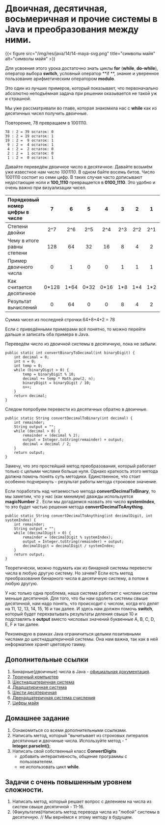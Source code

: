# Двоичная, десятичная, восьмеричная и прочие системы в Java и преобразования между ними.

{{< figure src="/img/res/java/14/14-maya-svg.png" title="символы майя" alt="символы майя" >}}

Для усвоения этого урока достаточно знать циклы **for** (**while**, **do-while**), оператор выбора **switch**, условный оператор **if
**, знание и уверенное пользование арифметическим оператором **modulo**.

Это один из лучших примеров, который показывает, что первоначально абсолютно неподъёмная задача при решении оказывается не такой уж и страшной.

Мы уже рассматривали во главе, которая знакомила нас с **while** как из десятичных чисел получить двоичные.

Повторение, 78 превращаем в 1001110. 

```code
78 : 2 = 39 остаток: 0
39 : 2 = 19 остаток: 1
19 : 2 =  9 остаток: 1
 9 : 2 =  4 остаток: 1
 4 : 2 =  2 остаток: 0
 2 : 2 =  1 остаток: 0
 1 : 2 =  0 остаток: 1
```

Давайте переведём двоичное число в десятичное. Давайте возьмём уже известное нам число _1001110_. В одном байте восемь битов. Число 1001110
 состоит из семи цифр. В таких случая часто дописывают недостающие ноли и **100_1110** превращается в **0100_1110**. Это удобно и очень важно при визуализации чисел.

|Порядковый номер цифры в числе|7|6|5|4|3|2|1|0|
|:----|:----:|:----:|:----:|:----:|:----:|:----:|:----:|:----:|
|Степени двойки|2^7|2^6|2^5|2^4|2^3|2^2|2^1|2^0|
|Чему в итоге равны степени|128| 64| 32| 16| 8| 4| 2| 1|
|Пример двоичного числа|0|1|0|0|1|1|1|0|
|Как считается десятичное|0*128|1*64|0*32|0*16|1*8|1*4|1*2|0*1|
|Результат вычислений |0|64|0|0|8|4|2|0|

Сумма чисел из последней строчки 64+8+4+2 = 78

Если с приведёнными примерами всё понятно, то можно перейти дальше и записать оба примера в Java. 

Переведём число из двоичной системы в десятичную, пока не забыли.

```code
public static int convertBinaryToDecimal(int binaryDigit) {
    int decimal = 0;
    int n = 0;
    int temp = 0;
    while (binaryDigit > 0) {
        temp = binaryDigit % 10;
        decimal += temp * Math.pow(2, n);
        binaryDigit = binaryDigit / 10;
        n++;
    }
    return decimal;
}
```

Следом попробуем перевести из десятичных обратно в двоичные.

```code
public static String convertDecimalToBinary(int decimal) {
    int remainder;
    String output = "";
    while (decimal > 0) {
        remainder = (decimal % 2);
        output = Integer.toString(remainder) + output; 
        decimal = decimal / 2;
    }
    return output;
}
```

Замечу, что это простейший метод преобразования, который работает только с целыми числами больше нуля. Однако краткость этого метода должна помочь понять суть методики. Единственное, что стоит особенно подчеркнуть - результат работы метода строковое значение. 

Если поработать над читаемостью метода **convertDecimalToBinary**, то мы заметим, что у нас (как минимум) дважды используется **magicNumber** 2
. Если мы догадаемся назвать это число **systemIndex**, то это будет частью решения метода **convertDecimalToAnything**.

```code
public static String convertDecimalToAnything(int decimalDigit, int systemIndex) {
    int remainder;
    String output = "";
    while (decimalDigit > 0) {
        remainder = (decimalDigit % systemIndex);
        output = Integer.toString(remainder) + output;
        decimalDigit = decimalDigit / systemIndex;
    }
    return output;
}
```

Теоретически, можно подумать как из бинарной системы перевести числа в любую другую систему. Но зачем? Если есть метод преобразования бинарного числа в десятичную систему, а потом в любую другую. 

У нас только одна проблема, наша система работает с числами систем меньше десятичной. Для того, что бы нам одолеть системы свыше десятичной, нам надо понять, что происходит с числом, когда его делят на 11, 12, 13, 14, 15, 16 и так далее. И здесь нам должен помочь **switch**, который будет перехватывать результаты деления свыше 10 и подставлять в **output** вместо числовых значений буквенные A, B, C, D, E, F и так далее. 

Рекомендую в рамках Java ограничиться целыми позитивными числами до шестнадцатеричной системы. Она нам важна, так как в ней информатике хранят цветовую гамму.

## Дополнительные ссылки

1. Бинарные(двоичные) числа в Java - [официальная документация](https://docs.oracle.com/javase/8/docs/technotes/guides/language/binary-literals.html).
1. [Троичный компьютер
](https://ru.wikipedia.org/wiki/%D0%A2%D1%80%D0%BE%D0%B8%D1%87%D0%BD%D1%8B%D0%B9_%D0%BA%D0%BE%D0%BC%D0%BF%D1%8C%D1%8E%D1%82%D0%B5%D1%80)
2. [Шестнадцатеричная система](https://ru.wikipedia.org/wiki/%D0%A8%D0%B5%D1%81%D1%82%D0%BD%D0%B0%D0%B4%D1%86%D0%B0%D1%82%D0%B5%D1%80%D0%B8%D1%87%D0%BD%D0%B0%D1%8F_%D1%81%D0%B8%D1%81%D1%82%D0%B5%D0%BC%D0%B0_%D1%81%D1%87%D0%B8%D1%81%D0%BB%D0%B5%D0%BD%D0%B8%D1%8F)
3. [Двадцатиричная система](https://ru.wikipedia.org/wiki/%D0%94%D0%B2%D0%B0%D0%B4%D1%86%D0%B0%D1%82%D0%B5%D1%80%D0%B8%D1%87%D0%BD%D0%B0%D1%8F_%D1%81%D0%B8%D1%81%D1%82%D0%B5%D0%BC%D0%B0_%D1%81%D1%87%D0%B8%D1%81%D0%BB%D0%B5%D0%BD%D0%B8%D1%8F)
4. [Шести десятеричная](https://ru.wikipedia.org/wiki/%D0%A8%D0%B5%D1%81%D1%82%D0%B8%D0%B4%D0%B5%D1%81%D1%8F%D1%82%D0%B5%D1%80%D0%B8%D1%87%D0%BD%D0%B0%D1%8F_%D1%81%D0%B8%D1%81%D1%82%D0%B5%D0%BC%D0%B0_%D1%81%D1%87%D0%B8%D1%81%D0%BB%D0%B5%D0%BD%D0%B8%D1%8F)
5. [Двенадцатеричная система счисления](https://ru.wikipedia.org/wiki/%D0%94%D0%B2%D0%B5%D0%BD%D0%B0%D0%B4%D1%86%D0%B0%D1%82%D0%B5%D1%80%D0%B8%D1%87%D0%BD%D0%B0%D1%8F_%D1%81%D0%B8%D1%81%D1%82%D0%B5%D0%BC%D0%B0_%D1%81%D1%87%D0%B8%D1%81%D0%BB%D0%B5%D0%BD%D0%B8%D1%8F)
6. [Цифры майя](https://ru.wikipedia.org/wiki/%D0%A6%D0%B8%D1%84%D1%80%D1%8B_%D0%BC%D0%B0%D0%B9%D1%8F)
  
## Домашнее задание

1. Ознакомиться со всеми дополнительными ссылками.
2. Написать метод, который "вычитывает из строковых литералов десятичные и двочиные числа. Используйте метод - " **Integer.parseInt()**;
3. Написать свой собственный класс **ConvertDigits**
    - добавить интерактивность, общение программы с пользователем. 
    - не использовать цикл **while**.
    
## Задачи с очень повышенным уровнем сложности.

1. Написать метод, который решает вопрос с делением на числа из систем свыше десятичной - 11-16.
2. (Факультатив)Написать метод перевода числа из "любой" системы в десятичную. // Мы вернёмся к этому методу в будущем.


